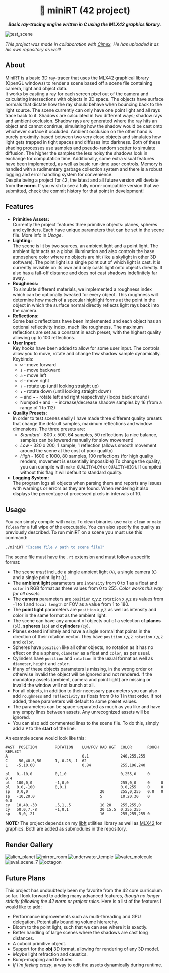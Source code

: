 <div align="center">
  <h1>
    🌟 miniRT (42 project)
  </h1>
  <p>
    <b><i>Basic ray-tracing engine written in C using the MLX42 graphics library.</i></b>
  </p>
</div>

![test_scene](screenshots/test_scene.png)

_This project was made in collaboration with [Cimex](https://github.com/Cimex404). He has uploaded it as his own repository as well!_

## About
MiniRT is a basic 3D ray-tracer that uses the MLX42 graphical library (OpenGL windows) to render a scene based off a scene file containing camera, light and object data.\
It works by casting a ray for each screen pixel out of the camera and calculating intersections with objects in 3D space. The objects have surface normals that dictate how the ray should behave when bouncing back to the light source. The scene currently can only have one point light and all rays trace back to it. Shadows are calculated in two different ways; shadow rays and ambient occlusion. Shadow rays are generated where the ray hits an object and cannot continue, simulating how the shadow would be cast onto whichever surface it occluded. Ambient occlusion on the other hand is purely proximity-based between two very close objects and simulates how light gets trapped in tight spaces and diffuses into darkness. Both of these shading processes use samples and pseudo-random scatter to simulate diffusion. The higher the samples the less noisy the shadows look in exchange for computation time. Additionally, some extra visual features have been implemented, as well as basic run-time user controls. Memory is handled with a rudimentary garbage collection system and there is a robust logging and error handling system for convenience.\
Despite being a project for 42, the latest and all future version will deviate from **the norm**. If you wish to see a fully norm-compatible version that we submitted, check the commit history for that point in development!

## Features
- **Primitive Assets:**\
	Currently the project features three primitive objects: planes, spheres and cylinders. Each have unique parameters that can be set in the scene file. More info in _Usage_.
- **Lighting:**\
	The scene is lit by two sources, an ambient light and a point light. The ambient light acts as a global illumination and also controls the base atmosphere color where no objects are hit (like a skylight in other 3D software). The point light is a single point out of which light is cast. It is currently invisible on its own and only casts light onto objects directly. It also has a fall-off distance and does not cast shadows indefinitely far away.
- **Roughness:**\
	To simulate different materials, we implemented a roughness index which can be optionally tweaked for every object. This roughness will determine how much of a specular highlight forms at the point in the object in which the surface normal directly reflects light rays back into the camera.
- **Reflections:**\
	Some basic reflections have been implemented and each object has an optional reflectivity index, much like roughness. The maximum reflections are set as a constant in each preset, with the highest quality allowing up to 100 reflections.
- **User Input:**\
	Key hooks have been added to allow for some user input. The controls allow you to move, rotate and change thw shadow sample dynamically.
	Keybinds:
	- `w` - move forward
	- `s` - move backward
	- `a` - move left
	- `d` - move right
	- `↑` - rotate up (until looking straight up)
	- `↓` - rotate down (until looking straight down)
	- `←` and `→` - rotate left and right respectively (loops back around)
	- Numpad `+` and `-` - increase/decrease shadow samples by 16 (from a range of 1 to 112)
- **Quality Presets:**\
	In order to test scenes easily I have made three different quality presets that change the default samples, maximum reflections and window dimensions. The three presets are:
	- _Standard_ - 800 x 500, 64 samples, 50 reflections (a nice balance, samples can be lowered manually for slow movement)
	- _Low_ - 320 x 200, 1 sample, 1 reflection (allows smooth movement around the scene at the cost of poor quality)
	- _High_ - 1600 x 1000, 80 samples, 100 reflections (for high quality renders, movement is essentially impossible)
	To change the quality, you can compile with `make QUALITY=LOW` or `QUALITY=HIGH`. If compiled without this flag it will default to standard quality.
- **Logging System:**\
	The program logs all objects when parsing them and reports any issues with warnings or errors as they are found. When rendering it also displays the percentage of processed pixels in intervals of 10.

## Usage
You can simply compile with `make`. To clean binaries use `make clean` or `make fclean` for a full wipe of the executable. You can also specify the quality as previously described.
To run miniRT on a scene you must use this command:

```bash
./miniRT "[scene file / path to scene file]"
```

The scene file must have the `.rt` extension and must follow a specific format:
- The scene _must_ include a single ambient light (`A`), a single camera (`C`) and a single point light (`L`).
- The **ambient light** parameters are `intensity` from 0 to 1 as a float and `color` in RGB format as three values from 0 to 255. _Color works this way for all assets._
- The **camera** parameters are `position` x,y,z `rotation` x,y,z as values from -1 to 1 and `focal length` or FOV as a value from 1 to 180.
- The **point light** parameters are `position` x,y,z as well as intensity and color in the same format as the ambient light.
- The scene can have any amount of objects out of a selection of **planes** (`pl`), **spheres** (`sp`) and **cylinders** (`cy`).
- Planes extend infinitely and have a single normal that points in the direction of their rotation vector. They have `position` x,y,z `rotation` x,y,z and `color`.
- Spheres have `position` like all other objects, no rotation as it has no effect on the a sphere, `diameter` as a float and `color`, as per usual.
- Cylinders have `position` and `rotation` in the usual format as well as `diameter`, `height` and `color`.
- If any of these objects parameters is missing, in the wrong order or otherwise invalid the object will be ignored and not rendered. If the mandatory assets (ambient, camera and point light) are missing or invalid the window will not launch at all.
- For all objects, in addition to their necessary parameters you can also add `roughness` and `reflectivity` as floats from 0 to 1 in that order. If not added, these parameters will default to some preset values.
- The parameters can be space-separated as much as you like and have any empty lines between assets. Any unrecognized assets will be ignored.
- You can also add commented lines to the scene file. To do this, simply add a `#` to the **start** of the line.

An example scene would look like this:
```rt
#AST  POSITION        ROTATION    LUM/FOV RAD HGT  COLOR       ROUGH REFLECT
A                                 0.1              240,255,255
C    -50,40.5,50      1,-0.25,-1  62
L    -5,10,60                     0.84             255,196,240

pl   0,-10,0          0,1,0                        0,255,0     0     0.4
pl   100,0,0          -1,0,0                       255,0,0     0     0
pl   0,0,-100         0,0,1                        0,0,255     0     0
sp   0,0,0                                20       255,0,255   0.8   0
sp   -10,20,0                             5        10,20,30    0     0.8
cy   10,40,-30        .5,1,.5             10 20    255,255,0
cy   50.0,7,-8        -1,0,1              20 15.5  0,255,255
sp   -5,0,-21                             16       255,255,255 0
```

**NOTE:** The project depends on my [libft](https://github.com/N03l-MG/libft) utilities library as well as [MLX42](https://github.com/codam-coding-college/MLX42) for graphics. Both are added as submodules in the repository.

## Render Gallery
![alien_planet](screenshots/alien_planet.png)
![mirror_room](screenshots/mirror_room.png)
![underwater_temple](screenshots/underwater_temple.png)
![water_molecule](screenshots/water_molecule.png)
![eval_scene_7](screenshots/eval_scene_7.png)
![octagon](screenshots/octagon.png)

## Future Plans
This project has undoubtedly been my favorite from the 42 core curriculum so far. I look forward to adding many advanced features, _though no longer strictly following the 42 norm or project rules_.
Here is a list of the features I would like to add:
- Performance improvements such as multi-threading and GPU delegation. Potentially bounding volume hierarchy.
- Bloom to the point light, such that we can see where it is exactly.
- Better handling of large scenes where the shadows are cast long distances.
- A cuboid primitive object.
- Support for the **obj** 3D format, allowing for rendering of any 3D model.
- _Maybe_ light refraction and caustics.
- Bump-mapping and textures.
- _If I'm feeling crazy_, a way to edit the assets dynamically during runtime.
